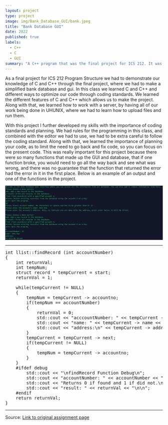 ```yaml
---
layout: project
type: project
image: img/Bank_Database_GUI/bank.jpeg
title: "Bank Database GUI"
date: 2022
published: true
labels:
  - C++
  - C
  - GUI
summary: "A C++ program that was the final project for ICS 212. It was meant to simulate a database of banking records and a GUI."
---
```

As a final project for ICS 212 Program Structure we had to demonstrate our knowledge of C and C++ through the final project, where we had to make a simplified bank database and gui. In this class we learned C and C++ and different ways to optimize our code through coding standards. We learned the different features of C and C++ which allows us to make the project. Along with that, we learned how to work with a server, by having all of our work being done in UHUNIX, where we had to learn how to upload files and run them. 

With this project I further developed my skills with the importance of coding standards and planning. We had rules for the programming in this class, and combined with the editor we had to use, we had to be extra careful to follow the coding standard. Along with that, we learned the importance of planning your code, as to limit the need to go back and fix code, so you can focus on the present code. This was really important for this project because there were so many functions that made up the GUI and database, that if one function broke, you would need to go all the way back and see what was wrong, and there was no guarantee that the function that returned the error had the error in it in the first place. Below is an example of an output and one of the functions in the project.

<img class="img-fluid" src="../img/Bank_Database_GUI/Bank_Database_GUI.png">
<hr>

<pre>
int llist::findRecord (int accountNumber)
{
    int returnVal;
    int tempNum;
    struct record * tempCurrent = start;
    returnVal = 1;

    while(tempCurrent != NULL)
    {
        tempNum = tempCurrent -> accountno;
        if(tempNum == accountNumber)
        {
            returnVal = 0;
            std::cout << "acccountNumber: " << tempCurrent -> accountno << "\n";
            std::cout << "name: " << tempCurrent -> name << "\n";
            std::cout << "address:\n" << tempCurrent -> address << "\n";
        }
        tempCurrent = tempCurrent -> next;
        if(tempCurrent != NULL)
        {
            tempNum = tempCurrent -> accountno;
        }
    }
    #ifdef debug
        std::cout << "\nfindRecord Function Debug\n";
        std::cout << "accountNumber: " << accountNumber << "\n";
        std::cout << "Returns 0 if found and 1 if did not.\n";
        std::cout << "result: " << returnVal << "\n\n";
    #endif
    return returnVal;
}
</pre>

<hr>

Source: <a href="https://www2.hawaii.edu/~berneyk/ics212/hw/project2/project2.html"><i class="large github icon "></i>Link to original assignment page</a>
